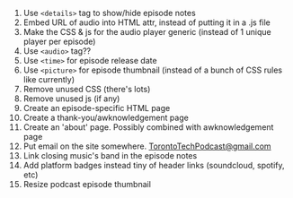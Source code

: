 1. Use `<details>` tag to show/hide episode notes
1. Embed URL of audio into HTML attr, instead of putting it in a .js file
1. Make the CSS & js for the audio player generic (instead of 1 unique player per episode)
1. Use `<audio>` tag??
1. Use `<time>` for episode release date
1. Use `<picture>` for episode thumbnail (instead of a bunch of CSS rules like currently)
1. Remove unused CSS (there's lots)
1. Remove unused js (if any)
1. Create an episode-specific HTML page
1. Create a thank-you/awknowledgement page
1. Create an 'about' page. Possibly combined with awknowledgement page
1. Put email on the site somewhere. TorontoTechPodcast@gmail.com
1. Link closing music's band in the episode notes
1. Add platform badges instead tiny of header links (soundcloud, spotify, etc)
1. Resize podcast episode thumbnail
